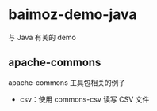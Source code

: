 # baimoz-demo-java

与 Java 有关的 demo

## apache-commons

apache-commons 工具包相关的例子

- csv：使用 commons-csv 读写 CSV 文件
